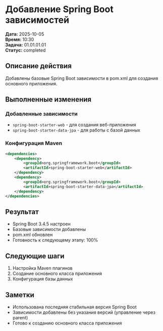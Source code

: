 # Добавление Spring Boot зависимостей

**Дата:** 2025-10-05  
**Время:** 10:30  
**Задача:** 01.01.01.01  
**Статус:** completed  

## Описание действия

Добавлены базовые Spring Boot зависимости в pom.xml для создания основного приложения.

## Выполненные изменения

### Добавленные зависимости
- `spring-boot-starter-web` - для создания веб-приложения
- `spring-boot-starter-data-jpa` - для работы с базой данных

### Конфигурация Maven
```xml
<dependencies>
    <dependency>
        <groupId>org.springframework.boot</groupId>
        <artifactId>spring-boot-starter-web</artifactId>
    </dependency>
    <dependency>
        <groupId>org.springframework.boot</groupId>
        <artifactId>spring-boot-starter-data-jpa</artifactId>
    </dependency>
</dependencies>
```

## Результат

- Spring Boot 3.4.5 настроен
- Базовые зависимости добавлены
- pom.xml обновлен
- Готовность к следующему этапу: 100%

## Следующие шаги

1. Настройка Maven плагинов
2. Создание основного класса приложения
3. Конфигурация базы данных

## Заметки

- Использована последняя стабильная версия Spring Boot
- Зависимости добавлены без указания версий (управление через parent)
- Готово к созданию основного класса приложения